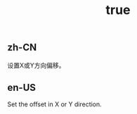 ﻿---
order: 3
title:
  zh-CN: OffsetX(Y)
  en-US: OffsetX(Y)
---

## zh-CN
设置X或Y方向偏移。


## en-US
Set the offset in X or Y direction.